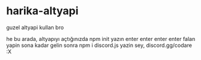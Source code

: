 # harika-altyapi
guzel altyapi kullan bro

he bu arada, altyapıyı açtığınızda npm init yazın enter enter enter enter falan yapin sona kadar gelin sonra
npm i discord.js yazin
sey, discord.gg/codare :X
